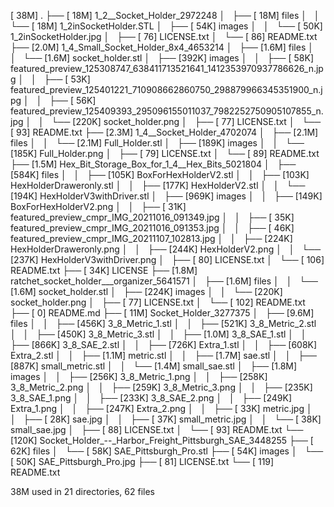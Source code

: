 [ 38M]  .
├── [ 18M]  1_2__Socket_Holder_2972248
│   ├── [ 18M]  files
│   │   └── [ 18M]  1_2inSocketHolder.STL
│   ├── [ 54K]  images
│   │   └── [ 50K]  1_2inSocketHolder.jpg
│   ├── [  76]  LICENSE.txt
│   └── [  86]  README.txt
├── [2.0M]  1_4_Small_Socket_Holder_8x4_4653214
│   ├── [1.6M]  files
│   │   └── [1.6M]  socket_holder.stl
│   ├── [392K]  images
│   │   ├── [ 58K]  featured_preview_125308747_638411713521641_1412353970937786626_n.jpg
│   │   ├── [ 53K]  featured_preview_125401221_710908662860750_298879966345351900_n.jpg
│   │   ├── [ 56K]  featured_preview_125409393_295096155011037_7982252750905107855_n.jpg
│   │   └── [220K]  socket_holder.png
│   ├── [  77]  LICENSE.txt
│   └── [  93]  README.txt
├── [2.3M]  1_4__Socket_Holder_4702074
│   ├── [2.1M]  files
│   │   └── [2.1M]  Full_Holder.stl
│   ├── [189K]  images
│   │   └── [185K]  Full_Holder.png
│   ├── [  79]  LICENSE.txt
│   └── [  89]  README.txt
├── [1.5M]  Hex_Bit_Storage_Box_for_1_4__Hex_Bits_5021804
│   ├── [584K]  files
│   │   ├── [105K]  BoxForHexHolderV2.stl
│   │   ├── [103K]  HexHolderDraweronly.stl
│   │   ├── [177K]  HexHolderV2.stl
│   │   └── [194K]  HexHolderV3withDriver.stl
│   ├── [969K]  images
│   │   ├── [149K]  BoxForHexHolderV2.png
│   │   ├── [ 31K]  featured_preview_cmpr_IMG_20211016_091349.jpg
│   │   ├── [ 35K]  featured_preview_cmpr_IMG_20211016_091353.jpg
│   │   ├── [ 46K]  featured_preview_cmpr_IMG_20211107_102813.jpg
│   │   ├── [224K]  HexHolderDraweronly.png
│   │   ├── [244K]  HexHolderV2.png
│   │   └── [237K]  HexHolderV3withDriver.png
│   ├── [  80]  LICENSE.txt
│   └── [ 106]  README.txt
├── [ 34K]  LICENSE
├── [1.8M]  ratchet_socket_holder___organizer_5641571
│   ├── [1.6M]  files
│   │   └── [1.6M]  socket_holder.stl
│   ├── [224K]  images
│   │   └── [220K]  socket_holder.png
│   ├── [  77]  LICENSE.txt
│   └── [ 102]  README.txt
├── [   0]  README.md
├── [ 11M]  Socket_Holder_3277375
│   ├── [9.6M]  files
│   │   ├── [456K]  3_8_Metric_1.stl
│   │   ├── [521K]  3_8_Metric_2.stl
│   │   ├── [450K]  3_8_Metric_3.stl
│   │   ├── [1.0M]  3_8_SAE_1.stl
│   │   ├── [866K]  3_8_SAE_2.stl
│   │   ├── [726K]  Extra_1.stl
│   │   ├── [608K]  Extra_2.stl
│   │   ├── [1.1M]  metric.stl
│   │   ├── [1.7M]  sae.stl
│   │   ├── [887K]  small_metric.stl
│   │   └── [1.4M]  small_sae.stl
│   ├── [1.8M]  images
│   │   ├── [256K]  3_8_Metric_1.png
│   │   ├── [258K]  3_8_Metric_2.png
│   │   ├── [259K]  3_8_Metric_3.png
│   │   ├── [235K]  3_8_SAE_1.png
│   │   ├── [233K]  3_8_SAE_2.png
│   │   ├── [249K]  Extra_1.png
│   │   ├── [247K]  Extra_2.png
│   │   ├── [ 33K]  metric.jpg
│   │   ├── [ 28K]  sae.jpg
│   │   ├── [ 37K]  small_metric.jpg
│   │   └── [ 38K]  small_sae.jpg
│   ├── [  88]  LICENSE.txt
│   └── [  93]  README.txt
└── [120K]  Socket_Holder_--_Harbor_Freight_Pittsburgh_SAE_3448255
    ├── [ 62K]  files
    │   └── [ 58K]  SAE_Pittsburgh_Pro.stl
    ├── [ 54K]  images
    │   └── [ 50K]  SAE_Pittsburgh_Pro.jpg
    ├── [  81]  LICENSE.txt
    └── [ 119]  README.txt

  38M used in 21 directories, 62 files
